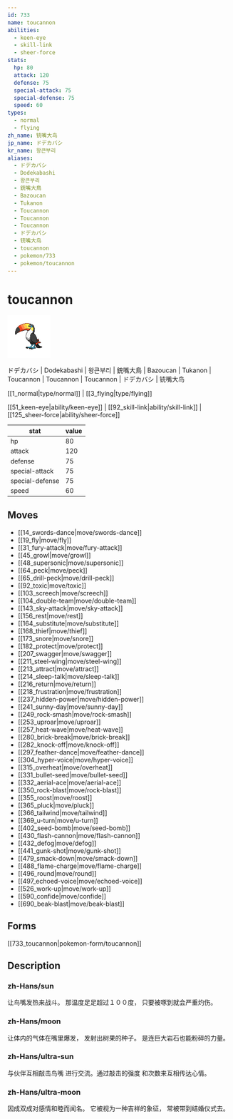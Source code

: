 ```yaml
---
id: 733
name: toucannon
abilities:
  - keen-eye
  - skill-link
  - sheer-force
stats:
  hp: 80
  attack: 120
  defense: 75
  special-attack: 75
  special-defense: 75
  speed: 60
types:
  - normal
  - flying
zh_name: 铳嘴大鸟
jp_name: ドデカバシ
kr_name: 왕큰부리
aliases:
  - ドデカバシ
  - Dodekabashi
  - 왕큰부리
  - 銃嘴大鳥
  - Bazoucan
  - Tukanon
  - Toucannon
  - Toucannon
  - Toucannon
  - ドデカバシ
  - 铳嘴大鸟
  - toucannon
  - pokemon/733
  - pokemon/toucannon
---
```

# toucannon

![](https://raw.githubusercontent.com/PokeAPI/sprites/master/sprites/pokemon/733.png)

ドデカバシ | Dodekabashi | 왕큰부리 | 銃嘴大鳥 | Bazoucan | Tukanon | Toucannon | Toucannon | Toucannon | ドデカバシ | 铳嘴大鸟

[[1_normal|type/normal]] | [[3_flying|type/flying]]

[[51_keen-eye|ability/keen-eye]] | [[92_skill-link|ability/skill-link]] | [[125_sheer-force|ability/sheer-force]]

|stat|value|
|---|---|
|hp|80|
|attack|120|
|defense|75|
|special-attack|75|
|special-defense|75|
|speed|60|


## Moves

- [[14_swords-dance|move/swords-dance]]
- [[19_fly|move/fly]]
- [[31_fury-attack|move/fury-attack]]
- [[45_growl|move/growl]]
- [[48_supersonic|move/supersonic]]
- [[64_peck|move/peck]]
- [[65_drill-peck|move/drill-peck]]
- [[92_toxic|move/toxic]]
- [[103_screech|move/screech]]
- [[104_double-team|move/double-team]]
- [[143_sky-attack|move/sky-attack]]
- [[156_rest|move/rest]]
- [[164_substitute|move/substitute]]
- [[168_thief|move/thief]]
- [[173_snore|move/snore]]
- [[182_protect|move/protect]]
- [[207_swagger|move/swagger]]
- [[211_steel-wing|move/steel-wing]]
- [[213_attract|move/attract]]
- [[214_sleep-talk|move/sleep-talk]]
- [[216_return|move/return]]
- [[218_frustration|move/frustration]]
- [[237_hidden-power|move/hidden-power]]
- [[241_sunny-day|move/sunny-day]]
- [[249_rock-smash|move/rock-smash]]
- [[253_uproar|move/uproar]]
- [[257_heat-wave|move/heat-wave]]
- [[280_brick-break|move/brick-break]]
- [[282_knock-off|move/knock-off]]
- [[297_feather-dance|move/feather-dance]]
- [[304_hyper-voice|move/hyper-voice]]
- [[315_overheat|move/overheat]]
- [[331_bullet-seed|move/bullet-seed]]
- [[332_aerial-ace|move/aerial-ace]]
- [[350_rock-blast|move/rock-blast]]
- [[355_roost|move/roost]]
- [[365_pluck|move/pluck]]
- [[366_tailwind|move/tailwind]]
- [[369_u-turn|move/u-turn]]
- [[402_seed-bomb|move/seed-bomb]]
- [[430_flash-cannon|move/flash-cannon]]
- [[432_defog|move/defog]]
- [[441_gunk-shot|move/gunk-shot]]
- [[479_smack-down|move/smack-down]]
- [[488_flame-charge|move/flame-charge]]
- [[496_round|move/round]]
- [[497_echoed-voice|move/echoed-voice]]
- [[526_work-up|move/work-up]]
- [[590_confide|move/confide]]
- [[690_beak-blast|move/beak-blast]]

## Forms



[[733_toucannon|pokemon-form/toucannon]]

## Description

### zh-Hans/sun

让鸟嘴发热来战斗。
那温度足足超过１００度，
只要被啄到就会严重灼伤。

### zh-Hans/moon

让体内的气体在嘴里爆发，
发射出树果的种子。
是连巨大岩石也能粉碎的力量。

### zh-Hans/ultra-sun

与伙伴互相敲击鸟嘴
进行交流。通过敲击的强度
和次数来互相传达心情。

### zh-Hans/ultra-moon

因成双成对感情和睦而闻名。
它被视为一种吉祥的象征，
常被带到结婚仪式去。

